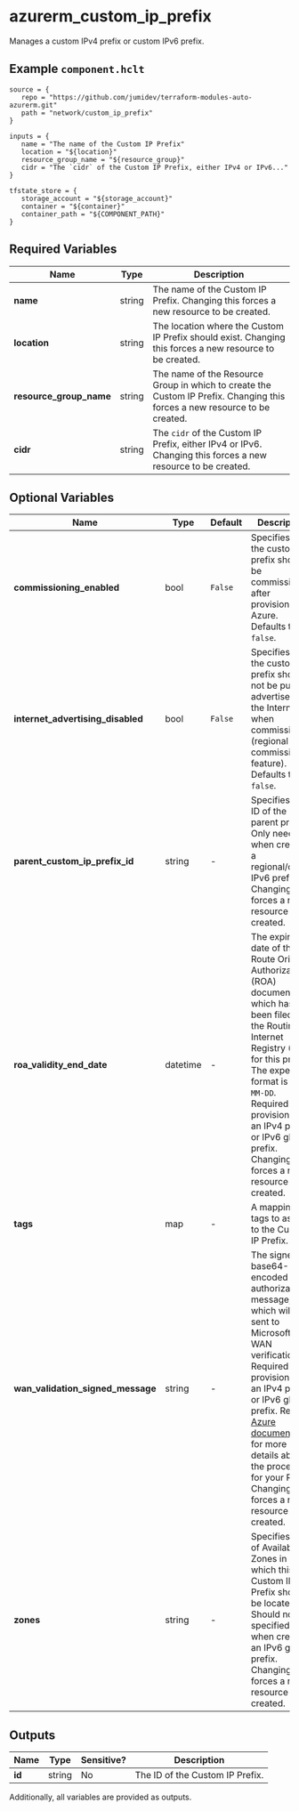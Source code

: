 # azurerm_custom_ip_prefix

Manages a custom IPv4 prefix or custom IPv6 prefix.

## Example `component.hclt`

```hcl
source = {
   repo = "https://github.com/jumidev/terraform-modules-auto-azurerm.git"   
   path = "network/custom_ip_prefix"   
}

inputs = {
   name = "The name of the Custom IP Prefix"   
   location = "${location}"   
   resource_group_name = "${resource_group}"   
   cidr = "The `cidr` of the Custom IP Prefix, either IPv4 or IPv6..."   
}

tfstate_store = {
   storage_account = "${storage_account}"   
   container = "${container}"   
   container_path = "${COMPONENT_PATH}"   
}

```

## Required Variables

| Name | Type |  Description |
| ---- | --------- |  ----------- |
| **name** | string |  The name of the Custom IP Prefix. Changing this forces a new resource to be created. | 
| **location** | string |  The location where the Custom IP Prefix should exist. Changing this forces a new resource to be created. | 
| **resource_group_name** | string |  The name of the Resource Group in which to create the Custom IP Prefix. Changing this forces a new resource to be created. | 
| **cidr** | string |  The `cidr` of the Custom IP Prefix, either IPv4 or IPv6. Changing this forces a new resource to be created. | 

## Optional Variables

| Name | Type |  Default  |  Description |
| ---- | --------- |  ----------- | ----------- |
| **commissioning_enabled** | bool |  `False`  |  Specifies that the custom IP prefix should be commissioned after provisioning in Azure. Defaults to `false`. | 
| **internet_advertising_disabled** | bool |  `False`  |  Specifies that the custom IP prefix should not be publicly advertised on the Internet when commissioned (regional commissioning feature). Defaults to `false`. | 
| **parent_custom_ip_prefix_id** | string |  -  |  Specifies the ID of the parent prefix. Only needed when creating a regional/child IPv6 prefix. Changing this forces a new resource to be created. | 
| **roa_validity_end_date** | datetime |  -  |  The expiration date of the Route Origin Authorization (ROA) document which has been filed with the Routing Internet Registry (RIR) for this prefix. The expected format is `YYYY-MM-DD`. Required when provisioning an IPv4 prefix or IPv6 global prefix. Changing this forces a new resource to be created. | 
| **tags** | map |  -  |  A mapping of tags to assign to the Custom IP Prefix. | 
| **wan_validation_signed_message** | string |  -  |  The signed base64-encoded authorization message, which will be sent to Microsoft for WAN verification. Required when provisioning an IPv4 prefix or IPv6 global prefix. Refer to [Azure documentation](https://learn.microsoft.com/en-us/azure/virtual-network/ip-services/create-custom-ip-address-prefix-cli#certificate-readiness) for more details about the process for your RIR. Changing this forces a new resource to be created. | 
| **zones** | string |  -  |  Specifies a list of Availability Zones in which this Custom IP Prefix should be located. Should not be specified when creating an IPv6 global prefix. Changing this forces a new resource to be created. | 



## Outputs

| Name | Type | Sensitive? | Description |
| ---- | ---- | --------- | --------- |
| **id** | string | No  | The ID of the Custom IP Prefix. | 

Additionally, all variables are provided as outputs.
